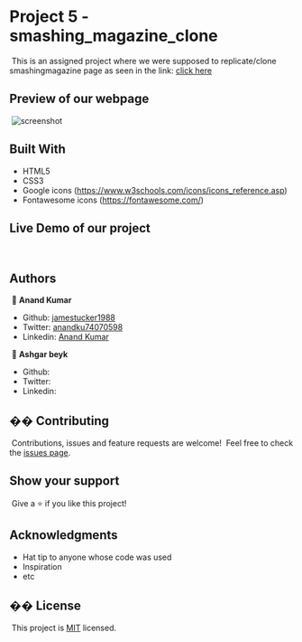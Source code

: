 # Project 5 - smashing_magazine_clone
​
This is an assigned project where we were supposed to replicate/clone smashingmagazine page as seen in the link:
<a href="https://www.smashingmagazine.com/">click here</a>
​
​
## Preview of our webpage
​
![screenshot](webpage_preview.PNG)
​
## Built With
- HTML5
- CSS3
- Google icons (https://www.w3schools.com/icons/icons_reference.asp)
- Fontawesome icons (https://fontawesome.com/)
​
## Live Demo of our project
​
​
## Authors
​
👤 **Anand Kumar**
​
- Github: [jamestucker1988](https://github.com/jamestucker1988)
- Twitter: [anandku74070598](https://twitter.com/anandku74070598)
- Linkedin:  [Anand Kumar](https://linkedin.com/in/anand-kumar-9128)

​
👤 **Ashgar beyk**
​
- Github: 
- Twitter: 
- Linkedin:
​
## �� Contributing
​
Contributions, issues and feature requests are welcome!
​
Feel free to check the [issues page](https://github.com/beyk/smashing_magazine_clone/issues).
​
## Show your support
​
Give a ⭐️ if you like this project!
​
## Acknowledgments
- Hat tip to anyone whose code was used
- Inspiration
- etc
​
## �� License
​
This project is [MIT](lic.url) licensed.